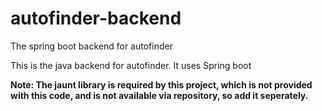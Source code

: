 # autofinder-backend
The spring boot backend for autofinder

This is the java backend for autofinder. It uses Spring boot

**Note: The jaunt library is required by this project, which is not provided with this code, and is not available via repository,   so add it seperately.**
